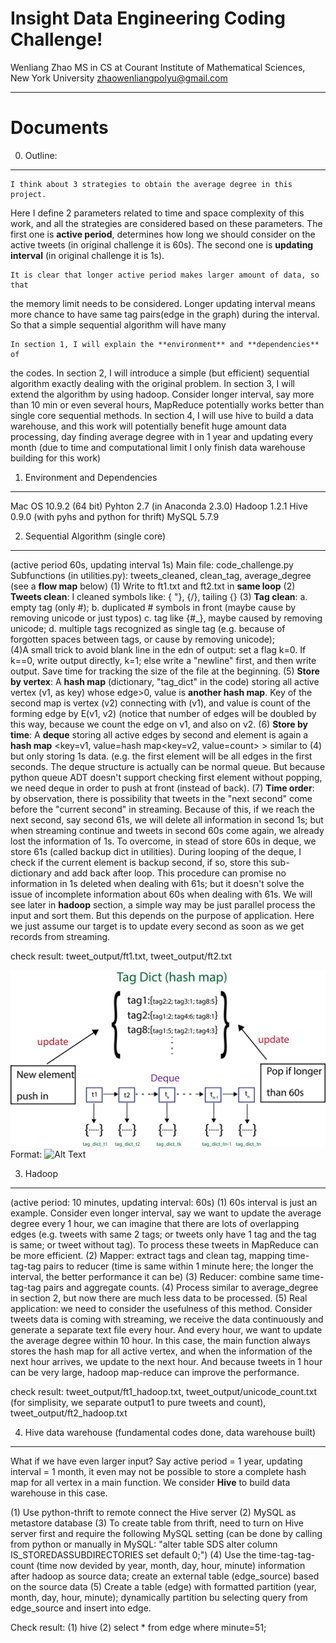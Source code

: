 Insight Data Engineering Coding Challenge!
===================

Wenliang Zhao
MS in CS at 
Courant Institute of Mathematical Sciences, 
New York University
zhaowenliangpolyu@gmail.com

----------


Documents
=========

0. Outline:
-----------
    I think about 3 strategies to obtain the average degree in this project. 
Here I define 2 parameters related to time and space complexity of this work, 
and all the strategies are considered based on these parameters. The first one 
is **active period**, determines how long we should consider on the active 
tweets (in original challenge it is 60s). The second one is 
**updating interval** (in original challenge it is 1s). 
    
    It is clear that longer active period makes larger amount of data, so that 
the memory limit needs to be considered. Longer updating interval means more 
chance to have same tag pairs(edge in the graph) during the interval. So that 
a simple sequential algorithm will have many

    In section 1, I will explain the **environment** and **dependencies** of 
the codes. In section 2, I will introduce a simple (but efficient) sequential 
algorithm exactly dealing with the original problem. In section 3, I will extend 
the algorithm by using hadoop. Consider longer interval, say more than 10 min or 
even several hours, MapReduce potentially works better than single core sequential 
methods. In section 4, I will use hive to build a data warehouse, and this work 
will potentially benefit huge amount data processing, day finding average degree 
with in 1 year and updating every month (due to time and computational limit I 
only finish data warehouse building for this work)     
    

1. Environment and Dependencies
-------------------------------
Mac OS 10.9.2 (64 bit)
Pyhton 2.7 (in Anaconda 2.3.0)
Hadoop 1.2.1
Hive 0.9.0 (with pyhs and python for thrift)
MySQL 5.7.9


2. Sequential Algorithm (single core)
-------------------------------------
(active period 60s, updating interval 1s)
Main file: code_challenge.py
Subfunctions (in utilities.py): tweets_cleaned,  clean_tag, 
average_degree (see a **flow map** below)
    (1) Write to ft1.txt and ft2.txt in **same loop**
    (2) **Tweets clean**: I cleaned symbols like: { \"}, {\/}, tailing {\}
    (3) **Tag clean**: a. empty tag (only #); b. duplicated # symbols in 
front (maybe cause by removing unicode or just typos) c. tag like {#_}, maybe 
caused by removing unicode; d. multiple tags recognized as single tag (e.g. 
because of forgotten spaces between tags, or cause by removing unicode);  
    (4)A small trick to avoid blank line in the edn of output: set a flag k=0. 
If k==0, write output directly, k=1; else write a "newline" first, and then 
write output. Save time for tracking the size of the file at the beginning.
    (5) **Store by vertex**: A **hash map** (dictionary, "tag_dict" in the code) 
storing all active vertex (v1, as key) whose edge>0, value is **another hash map**. 
Key of the second map is vertex (v2) connecting with (v1), and value is count of 
the forming edge by E(v1, v2) (notice that number of edges will be doubled by this 
way, because we count the edge on v1, and also on v2.
    (6) **Store by time**: A **deque** storing all active edges by second and element 
is again a **hash map** <key=v1, value=hash map<key=v2, value=count> > similar to (4) 
but only storing 1s data. (e.g. the first element will be all edges in the first 
seconds. The deque structure is actually can be normal queue. But because python 
queue ADT doesn't support checking first element without popping, we need deque 
in order to push at front (instead of back).
    (7) **Time order**: by observation, there is possibility that tweets in the "next 
second" come before the "current second" in streaming. Because of this, if we reach 
the next second, say second 61s, we will delete all information in second 1s; but when 
streaming continue and tweets in second 60s come again, we already lost the information 
of 1s. To overcome, in stead of store 60s in deque, we store 61s (called backup dict 
in utilities). During looping of the deque, I check if the current element is backup 
second, if so, store this sub-dictionary and add back after loop. This procedure can 
promise no information in 1s deleted when dealing with 61s; but it doesn't solve the 
issue of incomplete information about 60s when dealing with 61s. We will see later 
in **hadoop** section, a simple way may be just parallel process the input and sort 
them. But this depends on the purpose of application. Here we just assume our target 
is to update every second as soon as we get records from streaming.  

check result: tweet_output/ft1.txt, tweet_output/ft2.txt

![GitHub Logo](/images/flow_map.png)
Format: ![Alt Text](url)


3. Hadoop
---------
(active period: 10 minutes, updating interval: 60s)
(1) 60s interval is just an example. Consider even longer interval, say we want to update the average degree every 1 hour, we can imagine that there are lots of overlapping edges (e.g. tweets with same 2 tags; or tweets only have 1 tag and the tag is same; or tweet without tag). To process these tweets in MapReduce can be more efficient. 
(2) Mapper: extract tags and clean tag, mapping time-tag-tag pairs to reducer (time is same within 1 minute here; the longer the interval, the better performance it can be)
(3) Reducer: combine same time-tag-tag pairs and aggregate counts.
(4) Process similar to average_degree in section 2, but now there are much less data to be processed.
(5) Real application: we need to consider the usefulness of this method. Consider tweets data is coming with streaming, we receive the data continuously and generate a separate text file every hour. And every hour, we want to update the average degree within 10 hour. In this case, the main function always stores the hash map for all active vertex, and when the information of the next hour arrives, we update to the next hour. And because tweets in 1 hour can be very large, hadoop map-reduce can improve the performance.

check result: tweet_output/ft1_hadoop.txt, tweet_output/unicode_count.txt (for simplisity, we separate output1 to pure tweets and count), tweet_output/ft2_hadoop.txt


4. Hive data warehouse (fundamental codes done, data warehouse built)
-------------------------------------------------------------
What if we have even larger input? Say active period = 1 year, updating interval = 1 month, it even may not be possible to store a complete hash map for all vertex in a main function. We consider **Hive** to build data warehouse in this case. 

(1) Use python-thrift to remote connect the Hive server 
(2) MySQL as metastore database
(3) To create table from thrift, need to turn on Hive server first and require the following MySQL setting (can be done by calling from python or manually in MySQL: "alter table SDS alter column IS_STOREDASSUBDIRECTORIES set default  0;")
(4) Use the time-tag-tag-count (time now devided by year, month, day, hour, minute) information after hadoop as source data; create an external table (edge_source) based on the source data
(5) Create a table (edge) with formatted partition (year, month, day, hour, minute); dynamically partition bu selecting query from edge_source and insert into edge.  

Check result: (1) hive (2) select * from edge where minute=51; 



